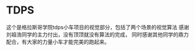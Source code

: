 # TDPS
这个是格拉斯哥学院tdps小车项目的视觉部分，包括了两个场景的视觉算法
感谢刘祖浩同学的主力付出，没有顶顶就没有算法的完成，
同时感谢其他同学的鼎力配合，有大家的力量小车才能完美的跑起来。
